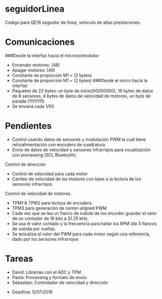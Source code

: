 # seguidorLinea
Codigo para QE16 seguidor de línea, vehículo de altas prestaciones.

# Comunicaciones
###Desde la interfaz hacia el microcontrolador
- Encender motores: (48)
- Apagar motores: (49)
- Constante de proporción M1 = (2 bytes)
- Constante de proporción M1 = (2 bytes)
###Desde el micro hacia la interfaz
- Paquetes de 22 bytes: un byte de inicio(00000000), 16 bytes de datos de 8 sensores, 4 bytes de datos de velocidad de motores, un byte de parada (11111111)
- Se enviará cada 1/50

# Pendientes
- Control usando datos de sensores y modulación PWM la cuál tiene retroalimentación con encoders de cuadratura.
- Envío de datos de velocidad y sensores infrarrojos para visualización con processing (SCI, Bluetooth).

Control de dirección
  - Control de velocidad para cada motor
  - Cambio de velocidad de los motores con base a la lectura de los sensores infrarrojos

Control de velocidad de motores.
- TPM1 & TPM2 para lectura de encoders.
- TPM3 para generación de center-aligned PWM.
- Cada vez que se lea un flanco de subida de los encoder guardar el valor de un contador de 16 bits a 31.25 kHz.
- Se usa el valor contado y la frecuencia para hallar los RPM (da 3 flancos de subida por vuelta).
- Se actualiza el valor del PWM para cada motor según una referencia, dado por los sensores infrarrojos
          
# Tareas
- David: Librerías con el ADC y TPM
- Paola: Processing y formato de envío
- Sebastian: Controlador de velocidad y dirección
* Deadline: 5/07/2019
